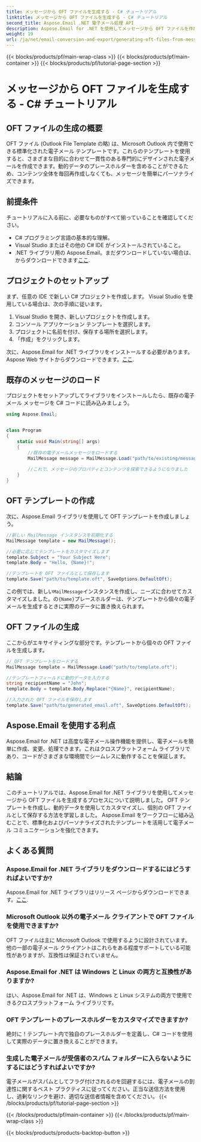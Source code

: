 ```yaml
---
title: メッセージから OFT ファイルを生成する - C# チュートリアル
linktitle: メッセージから OFT ファイルを生成する - C# チュートリアル
second_title: Aspose.Email .NET 電子メール処理 API
description: Aspose.Email for .NET を使用してメッセージから OFT ファイルを作成する方法を学習します。電子メール テンプレートを効率的に生成するためのソース コードを含むステップバイステップ ガイド。
weight: 19
url: /ja/net/email-conversion-and-export/generating-oft-files-from-messages-csharp-tutorial/
---
```


{{< blocks/products/pf/main-wrap-class >}}
{{< blocks/products/pf/main-container >}}
{{< blocks/products/pf/tutorial-page-section >}}

# メッセージから OFT ファイルを生成する - C# チュートリアル


## OFT ファイルの生成の概要

OFT ファイル (Outlook File Template の略) は、Microsoft Outlook 内で使用できる標準化された電子メール テンプレートです。これらのテンプレートを使用すると、さまざまな目的に合わせて一貫性のある専門的にデザインされた電子メールを作成できます。動的データのプレースホルダーを含めることができるため、コンテンツ全体を毎回再作成しなくても、メッセージを簡単にパーソナライズできます。

## 前提条件

チュートリアルに入る前に、必要なものがすべて揃っていることを確認してください。

- C# プログラミング言語の基本的な理解。
- Visual Studio またはその他の C# IDE がインストールされていること。
-  .NET ライブラリ用の Aspose.Email。まだダウンロードしていない場合は、からダウンロードできます[ここ](https://releases.aspose.com/email/net).

## プロジェクトのセットアップ

まず、任意の IDE で新しい C# プロジェクトを作成します。 Visual Studio を使用している場合は、次の手順に従います。

1. Visual Studio を開き、新しいプロジェクトを作成します。
2. コンソール アプリケーション テンプレートを選択します。
3. プロジェクトに名前を付け、保存する場所を選択します。
4. 「作成」をクリックします。

次に、Aspose.Email for .NET ライブラリをインストールする必要があります。 Aspose Web サイトからダウンロードできます。[ここ](https://releases.aspose.com/email/net).

## 既存のメッセージのロード

プロジェクトをセットアップしてライブラリをインストールしたら、既存の電子メール メッセージを C# コードに読み込みましょう。

```csharp
using Aspose.Email;


class Program
{
    static void Main(string[] args)
    {
        //既存の電子メールメッセージをロードする
        MailMessage message = MailMessage.Load("path/to/existing/message.eml");
        
        //これで、メッセージのプロパティとコンテンツを探索できるようになりました
    }
}
```

## OFT テンプレートの作成

次に、Aspose.Email ライブラリを使用して OFT テンプレートを作成しましょう。

```csharp
//新しい MailMessage インスタンスを初期化する
MailMessage template = new MailMessage();

//必要に応じてテンプレートをカスタマイズします
template.Subject = "Your Subject Here";
template.Body = "Hello, {Name}!";

//テンプレートを OFT ファイルとして保存します
template.Save("path/to/template.oft", SaveOptions.DefaultOft);
```

この例では、新しい`MailMessage`インスタンスを作成し、ニーズに合わせてカスタマイズしました。の`{Name}`プレースホルダーは、テンプレートから個々の電子メールを生成するときに実際のデータに置き換えられます。

## OFT ファイルの生成

ここからがエキサイティングな部分です。テンプレートから個々の OFT ファイルを生成します。

```csharp
// OFT テンプレートをロードする
MailMessage template = MailMessage.Load("path/to/template.oft");

//テンプレートフィールドに動的データを入力する
string recipientName = "John";
template.Body = template.Body.Replace("{Name}", recipientName);

//入力された OFT ファイルを保存します
template.Save("path/to/generated_email.oft", SaveOptions.DefaultOft);
```

## Aspose.Email を使用する利点

Aspose.Email for .NET は高度な電子メール操作機能を提供し、電子メールを簡単に作成、変更、処理できます。これはクロスプラットフォーム ライブラリであり、コードがさまざまな環境間でシームレスに動作することを保証します。

## 結論

このチュートリアルでは、Aspose.Email for .NET ライブラリを使用してメッセージから OFT ファイルを生成するプロセスについて説明しました。 OFT テンプレートを作成し、動的データを使用してカスタマイズし、個別の OFT ファイルとして保存する方法を学習しました。 Aspose.Email をワークフローに組み込むことで、標準化およびパーソナライズされたテンプレートを活用して電子メール コミュニケーションを強化できます。

## よくある質問

### Aspose.Email for .NET ライブラリをダウンロードするにはどうすればよいですか?

 Aspose.Email for .NET ライブラリはリリース ページからダウンロードできます。[ここ](https://releases.aspose.com/email/net).

### Microsoft Outlook 以外の電子メール クライアントで OFT ファイルを使用できますか?

OFT ファイルは主に Microsoft Outlook で使用するように設計されています。他の一部の電子メール クライアントはこれらをある程度サポートしている可能性がありますが、互換性は保証されていません。

### Aspose.Email for .NET は Windows と Linux の両方と互換性がありますか?

はい、Aspose.Email for .NET は、Windows と Linux システムの両方で使用できるクロスプラットフォーム ライブラリです。

### OFT テンプレートのプレースホルダーをカスタマイズできますか?

絶対に！テンプレート内で独自のプレースホルダーを定義し、C# コードを使用して実際のデータに置き換えることができます。

### 生成した電子メールが受信者のスパム フォルダーに入らないようにするにはどうすればよいですか?

電子メールがスパムとしてフラグ付けされるのを回避するには、電子メールの到達性に関するベスト プラクティスに従ってください。正当な送信方法を使用し、過剰なリンクを避け、適切な送信者情報を含めてください。
{{< /blocks/products/pf/tutorial-page-section >}}

{{< /blocks/products/pf/main-container >}}
{{< /blocks/products/pf/main-wrap-class >}}

{{< blocks/products/products-backtop-button >}}
